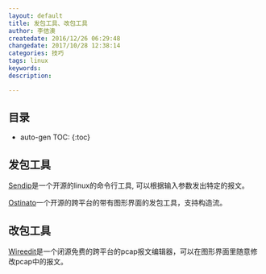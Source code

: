 ```yaml
---
layout: default
title: 发包工具、改包工具
author: 李佶澳
createdate: 2016/12/26 06:29:48
changedate: 2017/10/28 12:38:14
categories: 技巧
tags: linux
keywords:
description: 

---
```


## 目录
* auto-gen TOC:
{:toc}

## 发包工具

[Sendip](https://www-x.antd.nist.gov/ipv6/sendip.html)是一个开源的linux的命令行工具, 可以根据输入参数发出特定的报文。

[Ostinato](http://ostinato.org/)一个开源的跨平台的带有图形界面的发包工具，支持构造流。

## 改包工具

[Wireedit](https://wireedit.com/)是一个闭源免费的跨平台的pcap报文编辑器，可以在图形界面里随意修改pcap中的报文。
